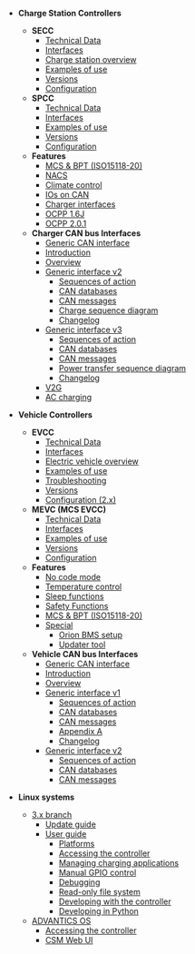 - **Charge Station Controllers**
    - **SECC**
        - [Technical Data](charge-controllers/ADM-CS-SECC/introduction.md)
        <!-- - [SECC Hardware manual](charge-controllers/ADM-CS-SECC/README.md) -->
        - [Interfaces](charge-controllers/ADM-CS-SECC/interfaces.md)
        - [Charge station overview](charge-controllers/ADM-CS-SECC/evse_overview.md)
        - [Examples of use](charge-controllers/ADM-CS-SECC/examples.md)
        - [Versions](charge-controllers/secc_versions.md)
        - [Configuration](charge-controllers/secc_configuration.md)
        <!-- - [Migration from 3.x to 4.x](charge-controllers/secc_migration_3_to_4.md) -->
    - **SPCC**
        - [Technical Data](charge-controllers/ADM-CS-SPCC/introduction.md)
        <!-- - [SPCC Hardware manual](charge-controllers/ADM-CS-SPCC/README.md) -->
        - [Interfaces](charge-controllers/ADM-CS-SPCC/interfaces.md)
        <!-- - [Charge station overview](charge-controllers/ADM-CS-SPCC/evse_overview.md) -->
        - [Examples of use](charge-controllers/ADM-CS-SPCC/examples.md)
        - [Versions](charge-controllers/spcc_versions.md)
        - [Configuration](charge-controllers/spcc_configuration.md)
    - **Features**
        <!-- - [Features](charge-controllers/secc_features.md) -->
        - [MCS & BPT (ISO15118-20)](charge-controllers/secc_generic/sequences_v3.md)
        - [NACS](charge-controllers/secc_nacs.md)
        - [Climate control](charge-controllers/secc_climate_control.md)
        - [IOs on CAN](charge-controllers/secc_can_ios.md)
        <!-- - [OCPP](charge-controllers/secc_ocpp.md) -->
        - [Charger interfaces](charge-controllers/charger_interfaces.md)
        <!-- - [Special](charge-controllers/secc_special.md)
            - [Flashing Advantics power modules](charge-controllers/secc_afpu.md) -->
        - [OCPP 1.6J](charge-controllers/ocpp16j.md)
        - [OCPP 2.0.1](charge-controllers/ocpp201.md)
    - **Charger CAN bus Interfaces**
        - [Generic CAN interface](charge-controllers/secc_generic/README.md)
        - [Introduction](charge-controllers/secc_generic/introduction.md)
        - [Overview](charge-controllers/secc_generic/overview.md)
        - [Generic interface v2](charge-controllers/secc_generic/README_v2.md)
            - [Sequences of action](charge-controllers/secc_generic/sequences.md)
            - [CAN databases](charge-controllers/secc_generic/databases.md)
            - [CAN messages](charge-controllers/secc_generic/can.md)
            - [Charge sequence diagram](charge-controllers/secc_generic/appendix-a.md)
            - [Changelog](charge-controllers/secc_generic/changelog.md)
        - [Generic interface v3](charge-controllers/secc_generic/README_v3.md)
            - [Sequences of action](charge-controllers/secc_generic/sequences_v3.md)
            - [CAN databases](charge-controllers/secc_generic/databases_v3.md)
            - [CAN messages](charge-controllers/secc_generic/can_v3.md)
            - [Power transfer sequence diagram](charge-controllers/secc_generic/power_transfer_sequence_diagram.md)
            - [Changelog](charge-controllers/secc_generic/changelog_v3.md)
        - [V2G](charge-controllers/secc_generic/secc_bidirectional.md)
        - [AC charging](charge-controllers/secc_ac_charging.md)

- **Vehicle Controllers**
    <!-- - [Specifications](charge-controllers/ADM-CS-EVCC/specifications.md) -->
    - **EVCC**
        - [Technical Data](charge-controllers/ADM-CS-EVCC/introduction.md)
        <!-- - [Hardware manual](charge-controllers/ADM-CS-EVCC/README.md) -->
        - [Interfaces](charge-controllers/ADM-CS-EVCC/interfaces.md)
        - [Electric vehicle overview](charge-controllers/ADM-CS-EVCC/ev_overview.md)
        - [Examples of use](charge-controllers/ADM-CS-EVCC/examples.md)
        - [Troubleshooting](charge-controllers/ADM-CS-EVCC/troubleshooting.md)
        - [Versions](charge-controllers/evcc_versions.md)
        - [Configuration (2.x)](charge-controllers/evcc_configuration/README.md)
    - **MEVC (MCS EVCC)**
        - [Technical Data](charge-controllers/ADM-CS-MEVC/introduction.md)
        <!-- - [Hardware manual](charge-controllers/ADM-CS-MEVC/README.md) -->
        - [Interfaces](charge-controllers/ADM-CS-MEVC/interfaces.md)
        <!-- - [Electric vehicle overview](charge-controllers/ADM-CS-EVCC/ev_overview.md) -->
        - [Examples of use](charge-controllers/ADM-CS-MEVC/examples.md)
        <!-- - [Troubleshooting](charge-controllers/ADM-CS-EVCC/troubleshooting.md) -->
        - [Versions](charge-controllers/mevc_versions.md)
        - [Configuration](charge-controllers/mevc_configuration/README.md)
    - **Features**
        <!-- - [Features](charge-controllers/evcc_features.md) -->
        - [No code mode](charge-controllers/evcc_no_code_mode.md)
        - [Temperature control](charge-controllers/evcc_temperature_control.md)
        - [Sleep functions](charge-controllers/evcc_sleep.md)
        - [Safety Functions](charge-controllers/evcc_safety_functions.md)
        - [MCS & BPT (ISO15118-20)](charge-controllers/evcc_bidirectional.md)
        - [Special](charge-controllers/evcc_special.md)
            - [Orion BMS setup](charge-controllers/evcc_orion_bms/orion_bms_integration.md)
            - [Updater tool](charge-controllers/evcc_updater.md)
    - **Vehicle CAN bus Interfaces**
        - [Generic CAN interface](charge-controllers/evcc_generic/README.md)
        - [Introduction](charge-controllers/evcc_generic/introduction.md)
        - [Overview](charge-controllers/evcc_generic/overview.md)
        - [Generic interface v1](charge-controllers/evcc_generic/README_v1.md)
            - [Sequences of action](charge-controllers/evcc_generic/sequences.md)
            - [CAN databases](charge-controllers/evcc_generic/databases.md)
            - [CAN messages](charge-controllers/evcc_generic/can.md)
            - [Appendix A](charge-controllers/evcc_generic/appendix-a.md)
            - [Changelog](charge-controllers/evcc_generic/changelog.md)
        - [Generic interface v2](charge-controllers/evcc_generic/README_v2.md)
            - [Sequences of action](charge-controllers/evcc_generic/sequences_v2.md)
            - [CAN databases](charge-controllers/evcc_generic/databases_v2.md)
            - [CAN messages](charge-controllers/evcc_generic/can_v2.md)

- **Linux systems**
    - [3.x branch](charge-controllers/systems_branch3.md)
        - [Update guide](charge-controllers/sys3_update.md)
        - [User guide](charge-controllers/sys3_user/README.md)
            - [Platforms](charge-controllers/sys3_user/platforms.md)
            - [Accessing the controller](charge-controllers/sys3_user/access.md)
            - [Managing charging applications](charge-controllers/sys3_user/applications.md)
            - [Manual GPIO control](charge-controllers/sys3_user/gpios.md)
            - [Debugging](charge-controllers/sys3_user/debugging.md)
            - [Read-only file system](charge-controllers/sys3_user/read-only.md)
            - [Developing with the controller](charge-controllers/sys3_user/developing.md)
            - [Developing in Python](charge-controllers/sys3_user/python.md)
    - [ADVANTICS OS](charge-controllers/advantics_os/README.md)
        - [Accessing the controller](charge-controllers/advantics_os/connecting.md)
        - [CSM Web UI](charge-controllers/advantics_os/csm-web-ui.md)
    <!-- - [4.x branch](charge-controllers/systems_branch4.m) -->

